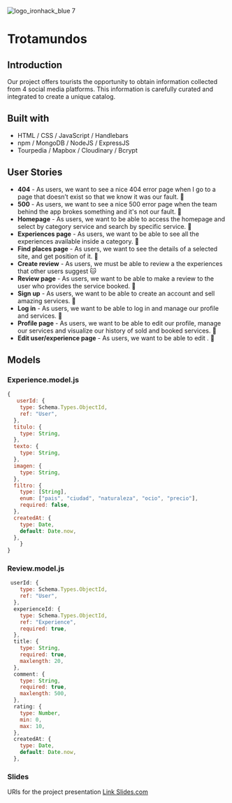 ![logo_ironhack_blue 7](https://user-images.githubusercontent.com/23629340/40541063-a07a0a8a-601a-11e8-91b5-2f13e4e6b441.png)

# Trotamundos


## Introduction

Our project offers tourists the opportunity to obtain information collected from 4 social media platforms. This information is carefully curated and integrated to create a unique catalog.

## Built with
- HTML / CSS / JavaScript / Handlebars
- npm / MongoDB / NodeJS / ExpressJS
- Tourpedia / Mapbox  / Cloudinary / Bcrypt

## User Stories
- **404** - As users, we want to see a nice 404 error page when I go to a page that doesn’t exist so that we know it was our fault. 🙊
- **500** - As users, we want to see a nice 500 error page when the team behind the app brokes something and it's not our fault. 🦦
- **Homepage** - As users, we want to be able to access the homepage and select by category service and search by specific service. 🦁
- **Experiences page** - As users, we want to be able to see all the experiences available inside a category. 🐯
- **Find places page** - As users, we want to see the details of a selected site, and get position of it. 🐆
- **Create review** - As users, we must be able to review a the experiences that other users suggest 🐱
- **Review page** - As users, we want to be able to make a review to the user who provides the service booked. 🦄
- **Sign up** - As users, we want to be able to create an account and sell amazing services. 🐣
- **Log in** - As users, we want to be able to log in and manage our profile and services. 🐥
- **Profile page** - As users, we want to be able to edit our profile, manage our services and visualize our history of sold and booked services. 🦢
- **Edit user/experience page** - As users, we want to be able to edit . 🐽

## Models

### Experience.model.js
```javascript
{
   userId: {
    type: Schema.Types.ObjectId,
    ref: "User",
  },
  titulo: {
    type: String,
  },
  texto: {
    type: String,
  },
  imagen: {
    type: String,
  },
  filtro: {
    type: [String],
    enum: ["pais", "ciudad", "naturaleza", "ocio", "precio"],
    required: false,
  },
  createdAt: {
    type: Date,
    default: Date.now,
  },
    }
}
```


### Review.model.js
```javascript
 userId: {
    type: Schema.Types.ObjectId,
    ref: "User",
  },
  experienceId: {
    type: Schema.Types.ObjectId,
    ref: "Experience",
    required: true,
  },
  title: {
    type: String,
    required: true,
    maxlength: 20,
  },
  comment: {
    type: String,
    required: true,
    maxlength: 500,
  },
  rating: {
    type: Number,
    min: 0,
    max: 10,
  },
  createdAt: {
    type: Date,
    default: Date.now,
  },
```
### Slides

URls for the project presentation
[Link Slides.com](https://slides.com/fritzweninger/code)

